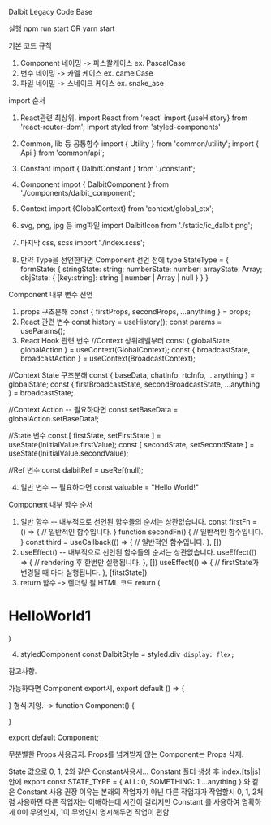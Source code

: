 Dalbit Legacy Code Base

실행 npm run start OR yarn start

기본 코드 규칙

1. Component 네이밍 -> 파스칼케이스 ex. PascalCase
2. 변수 네이밍 -> 카멜 케이스 ex. camelCase
3. 파일 네이밀 -> 스네이크 케이스 ex. snake_ase

import 순서

1. React관련 최상위.
   import React from 'react'
   import {useHistory} from 'react-router-dom';
   import styled from 'styled-components'

2. Common, lib 등 공통함수
   import { Utility } from 'common/utility';
   import { Api } from 'common/api';

3. Constant
   import { DalbitConstant } from './constant';

4. Component
   impot { DalbitComponent } from './components/dalbit_component';

5. Context
   import {GlobalContext} from 'context/global_ctx';

6. svg, png, jpg 등 img파일
   import DalbitIcon from './static/ic_dalbit.png';

7. 마지막 css, scss
   import './index.scss';

8. 만약 Type을 선언한다면 Component 선언 전에
   type StateType = {
   formState: {
   stringState: string;
   numberState: number;
   arrayState: Array<any>;
   objState: {
   [key:string]: string | number | Array<any> | null
   }
   }
   }

Component 내부 변수 선언

1. props 구조분해
   const { firstProps, secondProps, ...anything } = props;
2. React 관련 변수
   const history = useHistory();
   const params = useParams();
3. React Hook 관련 변수
   //Context 상위레벨부터
   const { globalState, globalAction } = useContext(GlobalContext);
   const { broadcastState, broadcastAction } = useContext(BroadcastContext);

//Context State 구조분해
const { baseData, chatInfo, rtcInfo, ...anything } = globalState;
const { firstBroadcastState, secondBroadcastState, ...anything } = broadcastState;

//Context Action -- 필요하다면
const setBaseData = globalAction.setBaseData!;

//State 변수
const [ firstState, setFirstState ] = useState<Type>(IniitialValue.firstValue);
const [ secondState, setSecondState ] = useState<Type>(IniitialValue.secondValue);

//Ref 변수
const dalbitRef = useRef<Type>(null);

4. 일반 변수 -- 필요하다면
   const valuable = "Hello World!"

Component 내부 함수 순서

1. 일반 함수 -- 내부적으로 선언된 함수들의 순서는 상관없습니다.
   const firstFn = () => {
   // 일반적인 함수입니다.
   }
   function secondFn() {
   // 일반적인 함수입니다.
   }
   const third = useCallback(() => {
   // 일반적인 함수입니다.
   }, [])
2. useEffect() -- 내부적으로 선언된 함수들의 순서는 상관없습니다.
   useEffect(() => {
   // rendering 후 한번만 실행됩니다.
   }, [])
   useEffect(() => {
   // firstState가 변경될 때 마다 실행됩니다.
   }, [fitstState])
3. return 함수 -> 렌더링 될 HTML 코드
return (
  <div>
    <h1>HelloWorld1</h1>
  </div>
)

4. styledComponent
   const DalbitStyle = styled.div` display: flex;`

참고사항.

가능하다면 Component export시,
export default () => {

}
형식 지양.
->
function Component() {

}

export default Component;

무분별한 Props 사용금지. Props를 넘겨받지 않는 Component는 Props 삭제.

State 값으로 0, 1, 2와 같은 Constant사용시...
Constant 폴더 생성 후
index.[ts|js] 안에
export const STATE_TYPE = {
ALL: 0,
SOMETHING: 1
...anything
}
와 같은 Constant 사용 권장
이유는 본래의 작업자가 아닌 다른 작업자가 작업할시
0, 1, 2처럼 사용하면 다른 작업자는 이해하는데 시간이 걸리지만
Constant 를 사용하여 명확하게 0이 무엇인지, 1이 무엇인지 명시해두면 작업이 편함.
